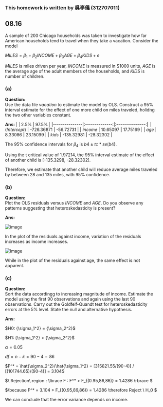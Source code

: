 ### This homework is written by 吳亭儀 (312707011)
## 08.16
 A sample of 200 Chicago households was taken to investigate how far American households tend to travel when they take a vacation. Consider the model 
 
 $MILES = \beta_1 + \beta_2 INCOME + \beta_3 AGE + \beta_4 KIDS + e$
 
 $MILES$ is miles driven per year, $INCOME$ is measured in $1000 units, $AGE$ is the average age of the adult members of the households, and $KIDS$ is number of children.
### (a)
**Question:**\
Use the data file $vacation$ to estimate the model by OLS. Construct a 95% interval estimate for the effect of one more child on miles traveled, holidng the two other variables constant.

**Ans:**
|               |      2.5%      |      97.5%      | 
|---------------|:--------------:|:---------------:|
| $(Intercept)$ |   -726.36871   |     -56.72731   |
| $income$      |    10.65097    |      17.75169   |
| $age$         |     8.33086    |      23.15099   |
| $kids$        |   -135.32981   |     -28.32302   |

The 95% confidence intervals for $\beta_4$ is $b4 ± tc*se(b4)$.

Using the t critical value of 1.97214, the 95% interval estimate of the effect of another child is [-135.3298, -28.32302]. 

Therefore, we estimate that another child will reduce average miles traveled by between 28 and 135 miles, with 95% confidence.

### (b)
**Question:**\
Plot the OLS residuals versus $INCOME$ and $AGE$. Do you observe any patterns suggesting that heteroskedasticity is present?

**Ans:**

![image](https://github.com/HWTeng-Course/202402-Financial-Econometrics/blob/main/HW_ch8.16/residuals%20vs%20income.png)

In the plot of the residuals against income, variation of the residuals increases as income increases.

![image](https://github.com/HWTeng-Course/202402-Financial-Econometrics/blob/main/HW_ch8.16/residuals%20vs%20age.png)

While in the plot of the residuals against age, the same effect is not apparent.

### (c)
**Question:**\
Sort the data accordingg to increasing magnitude of income. Estimate the model using the first 90 observations and again using the last 90 observations. Carry out the Goldfelf-Quandt  test for heteroskedasticity errors at the 5% level. State the null and alternative hypothesis.

**Ans:**

$H0: \{\sigma_1^2} = \{\sigma_2^2}$

$H1: \{\sigma_1^2} > \{\sigma_2^2}$

$\alpha = 0.05$

$df = n - k = 90-4=86$

$F^* = \hat{\sigma_2^2}/\hat{\sigma_1^2} = [315821.55/(90-4)] / [(101744.65)/(90-4)] = 3.104$

$\ Rejection\ region : \lbrace F : F^* > F_{(0.95,86,86)} = 1.4286 \rbrace \$

$\\because F^* = 3.104 > F_{(0.95,86,86)} = 1.4286 \therefore Reject \ H_0 \$

We can conclude that the error variance depends on income.
